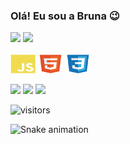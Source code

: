 ### Olá! Eu sou a Bruna 😉

<div>
  <img height="180em" src="https://github-readme-stats-eight-theta.vercel.app/api?username=brunaCFreitas&show_icons=true&theme=dracula&include_all_commits=true&count_private=true"/>
  <img height="180em" src="https://github-readme-stats.vercel.app/api/top-langs/?username=brunaCFreitas&layout=compact&langs_count=8&theme=dracula"/>
</div>

<div style="display: inline_block"><br>
  <img align="center" alt="Rafa-Js" height="30" width="40" src="https://raw.githubusercontent.com/devicons/devicon/master/icons/javascript/javascript-plain.svg">
  <img align="center" alt="Rafa-HTML" height="30" width="40" src="https://raw.githubusercontent.com/devicons/devicon/master/icons/html5/html5-original.svg">
  <img align="center" alt="Rafa-CSS" height="30" width="40" src="https://raw.githubusercontent.com/devicons/devicon/master/icons/css3/css3-original.svg">
</div>

<div>
  <br>
  <a href="https://www.instagram.com/bru.cfreitas/" target="_blank"><img src="https://img.shields.io/badge/-Instagram-%23E4405F?style=for-the-badge&logo=instagram&logoColor=white" target="_blank"></a>
  <a href="https://www.linkedin.com/in/bruna-cristina-de-freitas-63a295161/" target="_blank"><img src="https://img.shields.io/badge/-LinkedIn-%230077B5?style=for-the-badge&logo=linkedin&logoColor=white" target="_blank"></a> 
  <a href = "mailto:brunamansao@gmail.com"><img src="https://img.shields.io/badge/-Gmail-%23333?style=for-the-badge&logo=gmail&logoColor=white" target="_blank"></a>

![visitors](https://visitor-badge.glitch.me/badge?page_id=page.#80068419)

 ![Snake animation](https://github.com/brunaCFreitas/brunaCFreitas/blob/output/github-contribution-grid-snake.svg)

</div>
